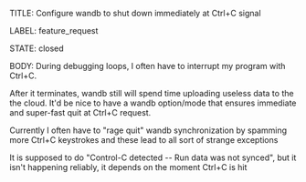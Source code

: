 TITLE:
Configure wandb to shut down immediately at Ctrl+C signal

LABEL:
feature_request

STATE:
closed

BODY:
During debugging loops, I often have to interrupt my program with Ctrl+C.

After it terminates, wandb still will spend time uploading useless data to the the cloud. It'd be nice to have a wandb option/mode that ensures immediate and super-fast quit at Ctrl+C request.

Currently I often have to "rage quit" wandb synchronization by spamming more Ctrl+C keystrokes and these lead to all sort of strange exceptions

It is supposed to do  "Control-C detected -- Run data was not synced", but it isn't happening reliably, it depends on the moment Ctrl+C is hit

